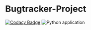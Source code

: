 # Bugtracker-Project
[![Codacy Badge](https://api.codacy.com/project/badge/Grade/96412126c20b4dea923dc4759ddb877c)](https://www.codacy.com/manual/SadnessPWNZ/Bugtracker-Project?utm_source=github.com&amp;utm_medium=referral&amp;utm_content=SadnessPWNZ/Bugtracker-Project&amp;utm_campaign=Badge_Grade)
![Python application](https://github.com/SadnessPWNZ/Bugtracker-Project/workflows/Python%20application/badge.svg)
